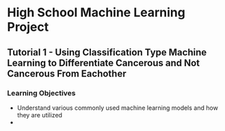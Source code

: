 # High School Machine Learning Project
## Tutorial 1 - Using Classification Type Machine Learning to Differentiate Cancerous and Not Cancerous From Eachother
### Learning Objectives
  * Understand various commonly used machine learning models and how they are utilized
  * 

